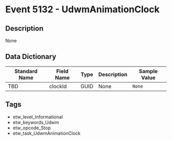 # Event 5132 - UdwmAnimationClock

## Description
None

## Data Dictionary
|Standard Name|Field Name|Type|Description|Sample Value|
|---|---|---|---|---|
|TBD|clockId|GUID|None|`None`|

## Tags
* etw_level_Informational
* etw_keywords_Udwm
* etw_opcode_Stop
* etw_task_UdwmAnimationClock